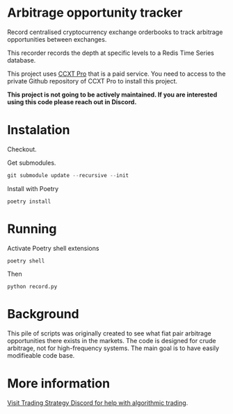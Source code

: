 # Arbitrage opportunity tracker

Record centralised cryptocurrency exchange orderbooks to track arbitrage opportunities between exchanges.

This recorder records the depth at specific levels to a Redis Time Series database.

This project uses [CCXT Pro](https://ccxt.pro/) that is a paid service. You need to access to the private Github repository of CCXT Pro to install this project.

**This project is not going to be actively maintained. If you are interested using this code please reach out in Discord.** 

# Instalation

Checkout.

Get submodules.

```python
git submodule update --recursive --init
```

Install with Poetry

```shell
poetry install
```

# Running

Activate Poetry shell extensions

```shell
poetry shell
```

Then 

```shell
python record.py
```

# Background

This pile of scripts was originally created to see what fiat pair arbitrage opportunities there exists in the markets. The code is designed for crude arbitrage, not for high-frequency systems. The main goal is to have easily modifieable code base.

# More information

[Visit Trading Strategy Discord for help with algorithmic trading](https://tradingstrategy.ai/community).

